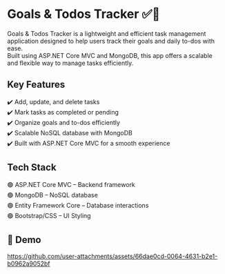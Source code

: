 # Goals & Todos Tracker ✅🎯
Goals & Todos Tracker is a lightweight and efficient task management application designed to help users track their goals and daily to-dos with ease.<br /> 
Built using ASP.NET Core MVC and MongoDB, this app offers a scalable and flexible way to manage tasks efficiently.

## Key Features
✔️ Add, update, and delete tasks<br /> 
✔️ Mark tasks as completed or pending<br /> 
✔️ Organize goals and to-dos efficiently<br /> 
✔️ Scalable NoSQL database with MongoDB<br /> 
✔️ Built with ASP.NET Core MVC for a smooth experience<br /> 

## Tech Stack
🟢 ASP.NET Core MVC – Backend framework<br /> 
🟢 MongoDB – NoSQL database<br /> 
🟢 Entity Framework Core – Database interactions<br /> 
🟢 Bootstrap/CSS – UI Styling<br /> 

## 🔗 Demo
https://github.com/user-attachments/assets/66dae0cd-0064-4631-b2e1-b0962a9052bf
